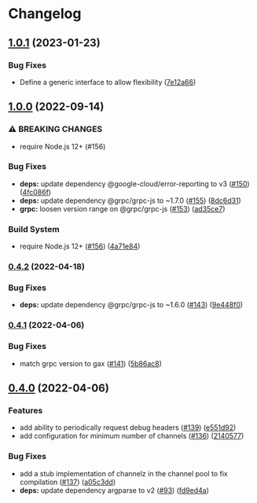 # Changelog

## [1.0.1](https://github.com/GoogleCloudPlatform/grpc-gcp-node/compare/v1.0.0...v1.0.1) (2023-01-23)


### Bug Fixes

* Define a generic interface to allow flexibility ([7e12a66](https://github.com/GoogleCloudPlatform/grpc-gcp-node/commit/7e12a662a3a02b0ee057a69dae872fd86c4bd1fc))

## [1.0.0](https://github.com/GoogleCloudPlatform/grpc-gcp-node/compare/v0.4.2...v1.0.0) (2022-09-14)


### ⚠ BREAKING CHANGES

* require Node.js 12+ (#156)

### Bug Fixes

* **deps:** update dependency @google-cloud/error-reporting to v3 ([#150](https://github.com/GoogleCloudPlatform/grpc-gcp-node/issues/150)) ([4fc086f](https://github.com/GoogleCloudPlatform/grpc-gcp-node/commit/4fc086ffa8ce014b4f46e9b4a2810c0daa6c6737))
* **deps:** update dependency @grpc/grpc-js to ~1.7.0 ([#155](https://github.com/GoogleCloudPlatform/grpc-gcp-node/issues/155)) ([8dc6d31](https://github.com/GoogleCloudPlatform/grpc-gcp-node/commit/8dc6d31d0ad096af3f9a62d8ae74bd864d289bd4))
* **grpc:** loosen version range on @grpc/grpc-js ([#153](https://github.com/GoogleCloudPlatform/grpc-gcp-node/issues/153)) ([ad35ce7](https://github.com/GoogleCloudPlatform/grpc-gcp-node/commit/ad35ce7f582b206884fc556f533edc02269ee064))


### Build System

* require Node.js 12+ ([#156](https://github.com/GoogleCloudPlatform/grpc-gcp-node/issues/156)) ([4a71e84](https://github.com/GoogleCloudPlatform/grpc-gcp-node/commit/4a71e841db041e957b66a20596347c9aca0e0807))

### [0.4.2](https://github.com/GoogleCloudPlatform/grpc-gcp-node/compare/v0.4.1...v0.4.2) (2022-04-18)


### Bug Fixes

* **deps:** update dependency @grpc/grpc-js to ~1.6.0 ([#143](https://github.com/GoogleCloudPlatform/grpc-gcp-node/issues/143)) ([9e448f0](https://github.com/GoogleCloudPlatform/grpc-gcp-node/commit/9e448f0a99468fa570846b790a26233ef49a003e))

### [0.4.1](https://github.com/GoogleCloudPlatform/grpc-gcp-node/compare/v0.4.0...v0.4.1) (2022-04-06)


### Bug Fixes

* match grpc version to gax ([#141](https://github.com/GoogleCloudPlatform/grpc-gcp-node/issues/141)) ([5b86ac8](https://github.com/GoogleCloudPlatform/grpc-gcp-node/commit/5b86ac895a69d583f43d02c9ff45683167b36c35))

## [0.4.0](https://github.com/GoogleCloudPlatform/grpc-gcp-node/compare/v0.3.3...v0.4.0) (2022-04-06)


### Features

* add ability to periodically request debug headers ([#139](https://github.com/GoogleCloudPlatform/grpc-gcp-node/issues/139)) ([e551d92](https://github.com/GoogleCloudPlatform/grpc-gcp-node/commit/e551d92cc73909fadd3df3f541be6870137bd24c))
* add configuration for minimum number of channels ([#136](https://github.com/GoogleCloudPlatform/grpc-gcp-node/issues/136)) ([2140577](https://github.com/GoogleCloudPlatform/grpc-gcp-node/commit/2140577e897391712215766567dd85226945b56a))


### Bug Fixes

* add a stub implementation of channelz in the channel pool to fix compilation ([#137](https://github.com/GoogleCloudPlatform/grpc-gcp-node/issues/137)) ([a05c3dd](https://github.com/GoogleCloudPlatform/grpc-gcp-node/commit/a05c3dddeda6a31981d4124f2279f27f818c5c5a))
* **deps:** update dependency argparse to v2 ([#93](https://github.com/GoogleCloudPlatform/grpc-gcp-node/issues/93)) ([fd9ed4a](https://github.com/GoogleCloudPlatform/grpc-gcp-node/commit/fd9ed4a9a5f50d87c77da6e98227f580bc70595e))
